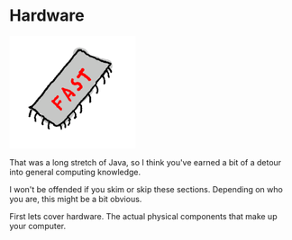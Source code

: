 # Hardware
<img src="/hardware/header.png" height="200px"/>

That was a long stretch of Java, so I think you've earned a bit of a detour into
general computing knowledge.

I won't be offended if you skim or skip these sections. Depending on who you are,
this might be a bit obvious.

First lets cover hardware. The actual physical components that make up your computer.